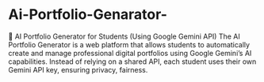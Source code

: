 # Ai-Portfolio-Genarator-
📌 AI Portfolio Generator for Students (Using Google Gemini API)  The AI Portfolio Generator is a web platform that allows students to automatically create and manage professional digital portfolios using Google Gemini’s AI capabilities. Instead of relying on a shared API, each student uses their own Gemini API key, ensuring privacy, fairness.
